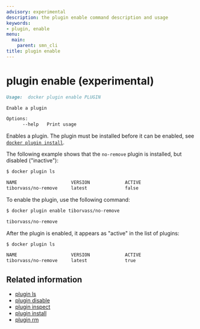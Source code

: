 ```yaml
---
advisory: experimental
description: the plugin enable command description and usage
keywords:
- plugin, enable
menu:
  main:
    parent: smn_cli
title: plugin enable
---
```


# plugin enable (experimental)

```markdown
Usage:  docker plugin enable PLUGIN

Enable a plugin

Options:
      --help   Print usage
```

Enables a plugin. The plugin must be installed before it can be enabled,
see [`docker plugin install`](plugin_install.md).


The following example shows that the `no-remove` plugin is installed,
but disabled ("inactive"):

```bash
$ docker plugin ls

NAME                    VERSION             ACTIVE
tiborvass/no-remove     latest              false
```

To enable the plugin, use the following command:

```bash
$ docker plugin enable tiborvass/no-remove

tiborvass/no-remove
```

After the plugin is enabled, it appears as "active" in the list of plugins:

```bash
$ docker plugin ls

NAME                    VERSION             ACTIVE
tiborvass/no-remove     latest              true
```

## Related information

* [plugin ls](plugin_ls.md)
* [plugin disable](plugin_disable.md)
* [plugin inspect](plugin_inspect.md)
* [plugin install](plugin_install.md)
* [plugin rm](plugin_rm.md)
